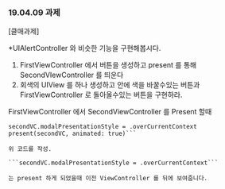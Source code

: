 <h3> 19.04.09 과제 </h3>

[클매과제]

*UIAlertController 와 비슷한 기능을 구현해봅시다.


1. FirstViewController 에서 버튼을 생성하고 present 를 통해 SecondVIewController 를 띄운다
2. 회색의 UIView 를 하나 생성하고 안에 색을 바꿀수있는 버튼과 FirstViewController 로 돌아올수있는 버튼을 구현하라.


FirstViewController 에서 SecondViewController 를 Present 할때

```let secondVC = SecondViewController()
secondVC.modalPresentationStyle = .overCurrentContext
present(secondVC, animated: true)```

위 코드를 작성.

```secondVC.modalPresentationStyle = .overCurrentContext```

는 present 하게 되었을때 이전 ViewController 를 뒤에 보여줍니다. 
